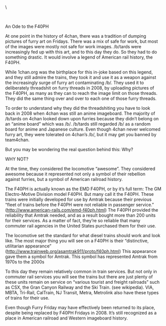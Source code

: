 \

 

An Ode to the F40PH

At one point in the history of 4chan, there was a tradition of dumping
pictures of furry art on Fridays. There was a mix of safe for work, but
most of the images were mostly not safe for work images. /b/tards were
increasingly fed up with this art, and to this day they do. So they had
to do something drastic. It would involve a legend of American rail
history, the F40PH.

While 1chan.org was the birthplace for this in-joke based on this
legend, and they still admire the trains, they took it and use it as a
weapon against the increasingly surge of furry art contaminating /b/.
They used it to deliberately threadshit on furry threads in 2008, by
uploading pictures of the F40PH, as many as they can to reach the image
limit on those threads. They did the same thing over and over to each
one of those furry threads.

To order to understand why they did the threadshiting you have to look
back in 2008 when 4chan was still an anime imageboard. The majority of
/b/tards on 4chan looked down upon furries because they didn’t belong on
an “anime board” which was /b/. /b/tards still regarded /b/ as a random
board for anime and Japanese culture. Even though 4chan never welcomed
furry art, they were tolerated on 4chan’s /b/, but it may get you banned
by team4chan.

But you may be wondering the real question behind this: Why?

WHY NOT?

At the time, they considered the locomotive “awesome”. They considered
awesome because it represented not only a symbol of their rebellion
against furries, but a symbol of American railroad history.

The F40PH is actually known as the EMD F40PH, or by it’s full term: The
GM Electro-Motive Division model F40PH. But many call it the F40PH.
These trains were initially developed for use by Amtrak because their
previous “fleet of trains before the F40PH were not reliable in
passenger service.” (http://www.american-rails.com/emd-f40ph.html) The
F40PH provided the reliability that Amtrak needed, and as a result
bought more than 200 units for their services. As a matter of fact,
they’re so reliable that many commuter rail agencies in the United
States purchased them for their use.

The locomotive set the standard for what diesel trains should work and
look like. The most major thing you will see on a F40PH is their
“distinctive, utilitarian appearance”
(http://www.trainweb.org/asamtrak911/proto/f40ph.html) This appearance
gave them a symbol for Amtrak. This symbol has represented Amtrak from
1970s to the 2000s

To this day they remain relatively common in train services. But not
only in commuter rail services you will see the trains but there are
just plenty of these units remain on service on “various tourist and
freight railroads” such as CSX, the Gran Canyon Railway and the Ski
Train. (see wikipedia). VIA, MBTA, Tri-Rail, CalTrain, NJ Transit,
Metra, Metrolink also have these types of trains for their use.

Even though Furry Friday may have effectively been returned to its
place, despite being replaced by F40PH Fridays in 2008. It’s still
recognized as a place in American railroad and Western imageboard
history.


